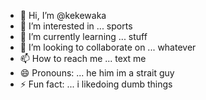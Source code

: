 - 👋 Hi, I’m @kekewaka
- 👀 I’m interested in ... sports
- 🌱 I’m currently learning ... stuff
- 💞️ I’m looking to collaborate on ... whatever
- 📫 How to reach me ... text me
- 😄 Pronouns: ... he him im a strait guy
- ⚡ Fun fact: ... i likedoing dumb things

<!---
kekewaka/kekewaka is a ✨ special ✨ repository because its `README.md` (this file) appears on your GitHub profile.
You can click the Preview link to take a look at your changes.
--->
